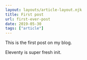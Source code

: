 ```yaml
---
layout: layouts/article-layout.njk
title: First post
url: first-ever-post
date: 2019-05-30
tags: ["article"]
---
```


This is the first post on my blog.

Eleventy is super fresh init.
